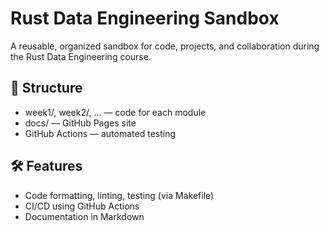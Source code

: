 # Rust Data Engineering Sandbox

A reusable, organized sandbox for code, projects, and collaboration during the Rust Data Engineering course.

## 📁 Structure
- week1/, week2/, ... — code for each module
- docs/ — GitHub Pages site
- GitHub Actions — automated testing

## 🛠️ Features
- Code formatting, linting, testing (via Makefile)
- CI/CD using GitHub Actions
- Documentation in Markdown
